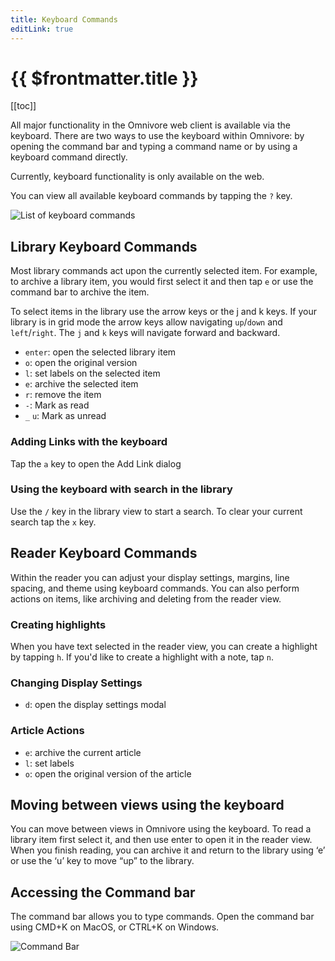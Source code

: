 ```yaml
---
title: Keyboard Commands
editLink: true
---
```


# {{ $frontmatter.title }}

[[toc]]

All major functionality in the Omnivore web client is available via the keyboard. There are two ways to use the keyboard within Omnivore: by opening the command bar and typing a command name or by using a keyboard command directly.

Currently, keyboard functionality is only available on the web.

You can view all available keyboard commands by tapping the `?` key.

![List of keyboard commands](./images/web-keyboard-commands.png)

## Library Keyboard Commands

Most library commands act upon the currently selected item. For example, to archive a library item, you would first select it and then tap `e` or use the command bar to archive the item.

To select items in the library use the arrow keys or the j and k keys. If your library is in grid mode the arrow keys allow navigating `up`/`down` and `left`/`right`. The `j` and `k` keys will navigate forward and backward.

- `enter`: open the selected library item
- `o`: open the original version
- `l`: set labels on the selected item
- `e`: archive the selected item
- `r`: remove the item
- `-`: Mark as read
- `_` `u`: Mark as unread

### Adding Links with the keyboard

Tap the `a` key to open the Add Link dialog

### Using the keyboard with search in the library

Use the `/` key in the library view to start a search. To clear your current search tap the `x` key.

## Reader Keyboard Commands

Within the reader you can adjust your display settings, margins, line spacing, and theme using keyboard commands. You can also perform actions on items, like archiving and deleting from the reader view.

### Creating highlights

When you have text selected in the reader view, you can create a highlight by tapping `h`. If you'd like to create a highlight with a note, tap `n`.

### Changing Display Settings

- `d`: open the display settings modal

### Article Actions

- `e`: archive the current article
- `l`: set labels
- `o`: open the original version of the article

## Moving between views using the keyboard

You can move between views in Omnivore using the keyboard. To read a library item first select it, and then use enter to open it in the reader view. When you finish reading, you can archive it and return to the library using ‘e’ or use the ‘u’ key to move “up” to the library.

## Accessing the Command bar

The command bar allows you to type commands. Open the command bar using CMD+K on MacOS, or CTRL+K on Windows.

![Command Bar](./images/web-command-bar.png)
